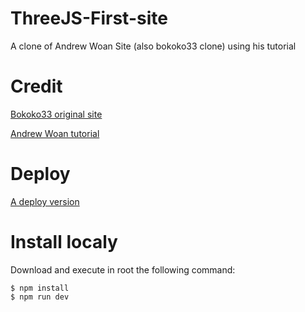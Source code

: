 # ThreeJS-First-site

A clone of  Andrew Woan Site (also bokoko33 clone) using his tutorial

# Credit

[Bokoko33 original site](https://bokoko33.me/)

[Andrew Woan tutorial](https://www.youtube.com/watch?v=rxTb9ys834w)

# Deploy

[A deploy version](https://three-js-first-site.vercel.app/)

# Install localy

Download and execute in root the following command:


````shell
$ npm install
$ npm run dev
````
